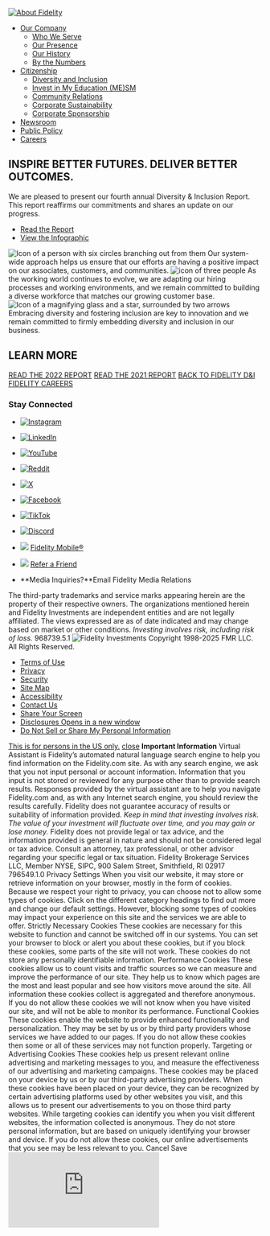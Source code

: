 [![About Fidelity](https://fidelity.com/bin-public/comm/images/cms/Fidelity_logo_web_white_20200110T15261004.svg)](https://www.fidelity.com/about-fidelity/our-company/<https:/www.fidelity.com/about-fidelity/our-company#>)
  * [ Our Company ](https://www.fidelity.com/about-fidelity/our-company/<https:/www.fidelity.com/about-fidelity/our-company>)
    * [Who We Serve](https://www.fidelity.com/about-fidelity/our-company/<https:/www.fidelity.com/about-fidelity/our-company#whoweserve>)
    * [Our Presence](https://www.fidelity.com/about-fidelity/our-company/<https:/www.fidelity.com/about-fidelity/our-company#ourpresence>)
    * [Our History](https://www.fidelity.com/about-fidelity/our-company/<https:/www.fidelity.com/about-fidelity/our-company#ourhistory>)
    * [By the Numbers](https://www.fidelity.com/about-fidelity/our-company/<https:/www.fidelity.com/about-fidelity/our-company#bythenumbers>)
  * [Citizenship ](https://www.fidelity.com/about-fidelity/our-company/<https:/www.fidelity.com/about-fidelity/citizenship>)
    * [Diversity and Inclusion](https://www.fidelity.com/about-fidelity/our-company/<https:/www.fidelity.com/about-fidelity/citizenship#diversityandinclusion>)
    * [Invest in My Education (ME)SM](https://www.fidelity.com/about-fidelity/our-company/<https:/www.fidelity.com/about-fidelity/citizenship#investinmyeducation>)
    * [Community Relations](https://www.fidelity.com/about-fidelity/our-company/<https:/www.fidelity.com/about-fidelity/citizenship#communityrelations>)
    * [Corporate Sustainability](https://www.fidelity.com/about-fidelity/our-company/<https:/www.fidelity.com/about-fidelity/citizenship#sustainability>)
    * [Corporate Sponsorship](https://www.fidelity.com/about-fidelity/our-company/<https:/www.fidelity.com/about-fidelity/citizenship#corporatesponsorship>)
  * [Newsroom](https://www.fidelity.com/about-fidelity/our-company/<https:/newsroom.fidelity.com>)
  * [Public Policy](https://www.fidelity.com/about-fidelity/our-company/<https:/www.fidelity.com/about-fidelity/publicpolicy>)
  * [Careers](https://www.fidelity.com/about-fidelity/our-company/<https:/www.fidelity.com/about-fidelity/careers>)


## INSPIRE BETTER FUTURES. DELIVER BETTER OUTCOMES.
We are pleased to present our fourth annual Diversity & Inclusion Report. This report reaffirms our commitments and shares an update on our progress.
  * [Read the Report](https://www.fidelity.com/about-fidelity/our-company/<https:/www.fidelity.com/bin-public/060_www_fidelity_com/documents/about-fidelity/2023-Fidelity-Investments-Diversity-and-Inclusion-Report.pdf>)
  * [View the Infographic](https://www.fidelity.com/about-fidelity/our-company/<https:/www.fidelity.com/bin-public/060_www_fidelity_com/documents/about-fidelity/2023-Fidelity-Investments-Diversity-and-Inclusion-Infographic.pdf>)


![Icon of a person with six circles branching out from them](https://www.fidelity.com/bin-public/060_www_fidelity_com/landing_pages/about-fidelity/images/AboutFidelity_DIIcon-03.png)
Our system-wide approach helps us ensure that our efforts are having a positive impact on our associates, customers, and communities.
![icon of three people](https://www.fidelity.com/bin-public/060_www_fidelity_com/landing_pages/about-fidelity/images/AboutFidelity_DIIcon-01.png)
As the working world continues to evolve, we are adapting our hiring processes and working environments, and we remain committed to building a diverse workforce that matches our growing customer base.
![Icon of a magnifying glass and a star, surrounded by two arrows](https://www.fidelity.com/bin-public/060_www_fidelity_com/landing_pages/about-fidelity/images/AboutFidelity_DIIcon-02.png)
Embracing diversity and fostering inclusion are key to innovation and we remain committed to firmly embedding diversity and inclusion in our business.
## LEARN MORE
[READ THE 2022 REPORT](https://www.fidelity.com/about-fidelity/our-company/<https:/www.fidelity.com/bin-public/060_www_fidelity_com/documents/about-fidelity/2022-Fidelity-Investments-Diversity-and-Inclusion-Report.pdf>) [READ THE 2021 REPORT](https://www.fidelity.com/about-fidelity/our-company/<https:/www.fidelity.com/bin-public/060_www_fidelity_com/documents/about-fidelity/2021FidelityDiversityandInclusionReport.pdf>) [BACK TO FIDELITY D&I](https://www.fidelity.com/about-fidelity/our-company/<https:/www.fidelity.com/about-fidelity/citizenship#diversityandinclusion>) [FIDELITY CAREERS](https://www.fidelity.com/about-fidelity/our-company/<https:/www.fidelity.com/about-fidelity/careers>)
### Stay Connected
  * [![Instagram](https://www.fidelity.com/bin-public/060_www_fidelity_com/landing_pages/about-fidelity/images/icon-instagram.png)](https://www.fidelity.com/about-fidelity/our-company/<https:/instagram.com/fidelity>)
  * [![LinkedIn](https://www.fidelity.com/bin-public/060_www_fidelity_com/landing_pages/about-fidelity/images/icon-linkedin.png)](https://www.fidelity.com/about-fidelity/our-company/<https:/linkedin.com/company/fidelity-investments>)
  * [![YouTube](https://www.fidelity.com/bin-public/060_www_fidelity_com/landing_pages/about-fidelity/images/icon-youtube.png)](https://www.fidelity.com/about-fidelity/our-company/<https:/youtube.com/user/fidelityinvestments>)
  * [![Reddit](https://www.fidelity.com/bin-public/060_www_fidelity_com/landing_pages/about-fidelity/images/icon-reddit.png)](https://www.fidelity.com/about-fidelity/our-company/<https:/reddit.com/r/fidelityinvestments/>)
  * [![X](https://www.fidelity.com/bin-public/060_www_fidelity_com/landing_pages/about-fidelity/images/icon-x.png)](https://www.fidelity.com/about-fidelity/our-company/<https:/twitter.com/fidelity>)
  * [![Facebook](https://www.fidelity.com/bin-public/060_www_fidelity_com/landing_pages/about-fidelity/images/icon-facebook.png)](https://www.fidelity.com/about-fidelity/our-company/<https:/facebook.com/fidelityinvestments>)
  * [![TikTok](https://www.fidelity.com/bin-public/060_www_fidelity_com/landing_pages/about-fidelity/images/icon-tiktok.png)](https://www.fidelity.com/about-fidelity/our-company/<https:/www.tiktok.com/@fidelityinvestments>)
  * [![Discord](https://www.fidelity.com/bin-public/060_www_fidelity_com/landing_pages/about-fidelity/images/icon-discord.png)](https://www.fidelity.com/about-fidelity/our-company/<https:/discord.gg/FidelityInvestments>)


  * ![](https://www.fidelity.com/bin-public/060_www_fidelity_com/images/icon/fidelitymobile26x26.png) [Fidelity Mobile®](https://www.fidelity.com/about-fidelity/our-company/<https:/www.fidelity.com/mobile/overview>)
  * ![](https://www.fidelity.com/bin-public/060_www_fidelity_com/images/icon/refer26x26.png) [Refer a Friend](https://www.fidelity.com/about-fidelity/our-company/<https:/www.fidelity.com/customer-service/friendsandfamily3a?ccsource=RAFFooterNav>)


  * **Media Inquiries?**Email Fidelity Media Relations


The third-party trademarks and service marks appearing herein are the property of their respective owners.
The organizations mentioned herein and Fidelity Investments are independent entities and are not legally affiliated. 
The views expressed are as of date indicated and may change based on market or other conditions. 
_Investing involves risk, including risk of loss._
968739.5.1
![Fidelity Investments](https://www.fidelity.com/bin-public/060_www_fidelity_com/images/Fidelity-footer-logo.png)
Copyright 1998-2025 FMR LLC. All Rights Reserved.
  * [Terms of Use](https://www.fidelity.com/about-fidelity/our-company/<https:/www.fidelity.com/terms-of-use>)
  * [Privacy](https://www.fidelity.com/about-fidelity/our-company/<https:/www.fidelity.com/privacy/overview>)
  * [Security](https://www.fidelity.com/about-fidelity/our-company/<https:/www.fidelity.com/security/overview>)
  * [Site Map](https://www.fidelity.com/about-fidelity/our-company/<https:/www.fidelity.com/sitemap/overview>)
  * [Accessibility](https://www.fidelity.com/about-fidelity/our-company/<https:/www.fidelity.com/accessibility/overview>)
  * [Contact Us](https://www.fidelity.com/about-fidelity/our-company/<https:/www.fidelity.com/customer-service/contact-us>)
  * [Share Your Screen](https://www.fidelity.com/about-fidelity/our-company/<#>)
  * [Disclosures Opens in a new window](https://www.fidelity.com/about-fidelity/our-company/<https:/communications.fidelity.com/information/crs/>)
  * [Do Not Sell or Share My Personal Information](https://www.fidelity.com/about-fidelity/our-company/<#>)


[This is for persons in the US only.](https://www.fidelity.com/about-fidelity/our-company/<https:/www.fidelity.com/terms-of-use#For>)
[close](https://www.fidelity.com/about-fidelity/our-company/<#>)
**Important Information**
Virtual Assistant is Fidelity’s automated natural language search engine to help you find information on the Fidelity.com site. As with any search engine, we ask that you not input personal or account information. Information that you input is not stored or reviewed for any purpose other than to provide search results. Responses provided by the virtual assistant are to help you navigate Fidelity.com and, as with any Internet search engine, you should review the results carefully. Fidelity does not guarantee accuracy of results or suitability of information provided.
_Keep in mind that investing involves risk. The value of your investment will fluctuate over time, and you may gain or lose money._
Fidelity does not provide legal or tax advice, and the information provided is general in nature and should not be considered legal or tax advice. Consult an attorney, tax professional, or other advisor regarding your specific legal or tax situation. 
Fidelity Brokerage Services LLC, Member NYSE, SIPC, 900 Salem Street, Smithfield, RI 02917 
796549.1.0
Privacy Settings
When you visit our website, it may store or retrieve information on your browser, mostly in the form of cookies. Because we respect your right to privacy, you can choose not to allow some types of cookies. Click on the different category headings to find out more and change our default settings. However, blocking some types of cookies may impact your experience on this site and the services we are able to offer.
Strictly Necessary Cookies
These cookies are necessary for this website to function and cannot be switched off in our systems. You can set your browser to block or alert you about these cookies, but if you block these cookies, some parts of the site will not work. These cookies do not store any personally identifiable information.
Performance Cookies
These cookies allow us to count visits and traffic sources so we can measure and improve the performance of our site. They help us to know which pages are the most and least popular and see how visitors move around the site. All information these cookies collect is aggregated and therefore anonymous. If you do not allow these cookies we will not know when you have visited our site, and will not be able to monitor its performance.
Functional Cookies
These cookies enable the website to provide enhanced functionality and personalization. They may be set by us or by third party providers whose services we have added to our pages. If you do not allow these cookies then some or all of these services may not function properly.
Targeting or Advertising Cookies
These cookies help us present relevant online advertising and marketing messages to you, and measure the effectiveness of our advertising and marketing campaigns. These cookies may be placed on your device by us or by our third-party advertising providers. When these cookies have been placed on your device, they can be recognized by certain advertising platforms used by other websites you visit, and this allows us to present our advertisements to you on those third party websites. While targeting cookies can identify you when you visit different websites, the information collected is anonymous. They do not store personal information, but are based on uniquely identifying your browser and device. If you do not allow these cookies, our online advertisements that you see may be less relevant to you.
Cancel
Save
![Give Feedback](https://pdx1.qualtrics.com/WRQualtricsSiteIntercept/Graphic.php?IM=IM_3sG1rQoYXJ0DWjc)
